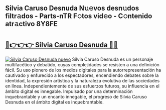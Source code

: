 ## Silvia Caruso Desnuda N𝚞𝚎vos desn𝚞dos filtr𝚊dos - Parts-nTR F𝚘tos vid𝚎o - C𝚘ntenido atr𝚊ctivo 8Y8FE

# <h2><a href="http://mb2gln.tromn.icu/?c=Silvia+Caruso+Desnuda">🔗👉👉👉 Silvia Caruso Desnuda 🔗🔗</a></h2>

[![Silvia Caruso Desnuda nuevo](https://i.imgur.com/pEAQMta.gif)](http://mb2gln.tromn.icu/?c=Silvia+Caruso+Desnuda)
Silvia Caruso Desnuda es un personaje multifacético y debatido, cuyas complejidades se resisten a una definición fácil.  Su uso pionero de los medios digitales para la autorrepresentación ha cautivado y enfurecido a los espectadores, encendiendo debates sobre la identidad, la expresión artística y la naturaleza evolutiva de las sociedades en línea. Independientemente de sus esfuerzos futuros, su influencia en el ámbito digital es innegable. Impulsado por una determinación inquebrantable y un encanto innegable, el progreso de Silvia Caruso Desnuda en el ámbito digital es inquebrantable.
